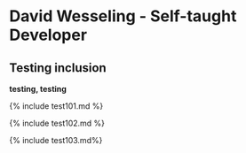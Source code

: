 # David Wesseling - Self-taught Developer

## Testing inclusion

**testing, testing** 


{% include test101.md %}


{% include test102.md %}



{% include test103.md%}
